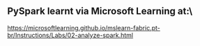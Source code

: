## PySpark learnt via Microsoft Learning at:\
https://microsoftlearning.github.io/mslearn-fabric.pt-br/Instructions/Labs/02-analyze-spark.html
